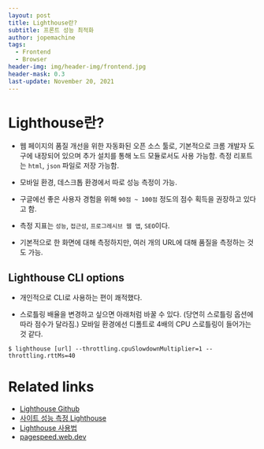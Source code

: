 ```yaml
---
layout: post
title: Lighthouse란?
subtitle: 프론트 성능 최적화
author: jopemachine
tags:
  - Frontend
  - Browser
header-img: img/header-img/frontend.jpg
header-mask: 0.3
last-update: November 20, 2021
---
```


# Lighthouse란?

- 웹 페이지의 품질 개선을 위한 자동화된 오픈 소스 툴로, 기본적으로 크롬 개발자 도구에 내장되어 있으며 추가 설치를 통해 노드 모듈로서도 사용 가능함. 측정 리포트는 `html`, `json` 파일로 저장 가능함.

- 모바일 환경, 데스크톱 환경에서 따로 성능 측정이 가능.

- 구글에선 좋은 사용자 경험을 위해 `90점 ~ 100점` 정도의 점수 획득을 권장하고 있다고 함.

- 측정 지표는 `성능`, `접근성`, `프로그레시브 웹 앱`, `SEO`이다.

- 기본적으로 한 화면에 대해 측정하지만, 여러 개의 URL에 대해 품질을 측정하는 것도 가능.

## Lighthouse CLI options

- 개인적으로 CLI로 사용하는 편이 쾌적했다.

- 스로틀링 배율을 변경하고 싶으면 아래처럼 바꿀 수 있다. (당연히 스로틀링 옵션에 따라 점수가 달라짐.) 모바일 환경에선 디폴트로 4배의 CPU 스로틀링이 들어가는 것 같다.

```
$ lighthouse [url] --throttling.cpuSlowdownMultiplier=1 --throttling.rttMs=40
```

# Related links

- [Lighthouse Github](https://github.com/GoogleChrome/lighthouse)
- [사이트 성능 측정 Lighthouse](https://skyksit.tistory.com/entry/%EC%82%AC%EC%9D%B4%ED%8A%B8-%EC%84%B1%EB%8A%A5-%EC%B8%A1%EC%A0%95-lighthouse)
- [Lighthouse 사용법](https://velog.io/@dell_mond/Lighthouse-%EC%82%AC%EC%9A%A9%EB%B2%95)
- [pagespeed.web.dev](https://pagespeed.web.dev/)